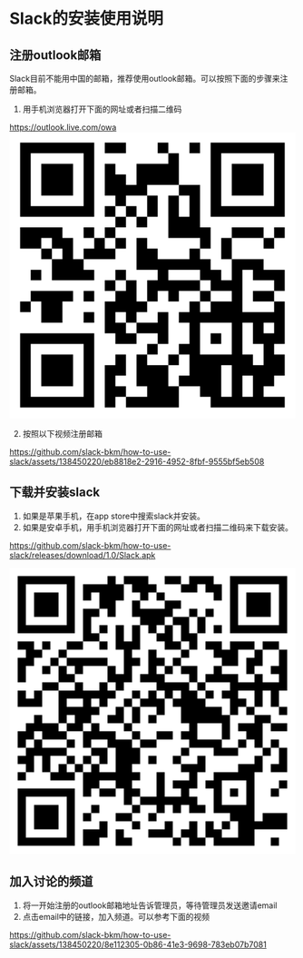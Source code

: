 # Slack的安装使用说明

## 注册outlook邮箱
Slack目前不能用中国的邮箱，推荐使用outlook邮箱。可以按照下面的步骤来注册邮箱。

1. 用手机浏览器打开下面的网址或者扫描二维码

https://outlook.live.com/owa
![](outlook.png)

2. 按照以下视频注册邮箱

https://github.com/slack-bkm/how-to-use-slack/assets/138450220/eb8818e2-2916-4952-8fbf-9555bf5eb508


## 下载并安装slack
1. 如果是苹果手机，在app store中搜索slack并安装。
2. 如果是安卓手机，用手机浏览器打开下面的网址或者扫描二维码来下载安装。

https://github.com/slack-bkm/how-to-use-slack/releases/download/1.0/Slack.apk

![](slack_dl.png)

## 加入讨论的频道
1. 将一开始注册的outlook邮箱地址告诉管理员，等待管理员发送邀请email
2. 点击email中的链接，加入频道。可以参考下面的视频

https://github.com/slack-bkm/how-to-use-slack/assets/138450220/8e112305-0b86-41e3-9698-783eb07b7081
